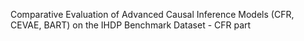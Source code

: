 Comparative Evaluation of Advanced Causal Inference Models (CFR, CEVAE, BART) on the IHDP Benchmark Dataset - CFR part
